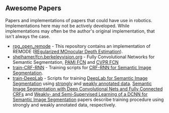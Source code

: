Awesome Papers
--------------

Papers and implementations of papers that could have use in robotics. Implementations here may not be actively developed. While implementations may often be the author's original implementation, that isn't always the case.

- [rpg_open_remode](https://github.com/uzh-rpg/rpg_open_remode) - This repository contains an implementation of REMODE ([REgularized MOnocular Depth Estimation](http://rpg.ifi.uzh.ch/docs/ICRA14_Pizzoli.pdf)).
- [shelhamer/fcn.berkeleyvision.org](https://github.com/shelhamer/fcn.berkeleyvision.org) - Fully Convolutional Networks for Semantic Segmentation, [PAMI FCN](https://arxiv.org/abs/1605.06211) and [CVPR FCN](http://www.cv-foundation.org/openaccess/content_cvpr_2015/html/Long_Fully_Convolutional_Networks_2015_CVPR_paper.html)
- [train-CRF-RNN](https://github.com/martinkersner/train-CRF-RNN) - Training scripts for [CRF-RNN for Semantic Image Segmentation](https://github.com/torrvision/crfasrnn).
- [train-DeepLab](https://github.com/martinkersner/train-DeepLab) - Scripts for training [DeepLab for Semantic Image Segmentation](https://bitbucket.org/deeplab/deeplab-public) using [strongly](https://github.com/martinkersner/train-DeepLab#strong-annotations) and [weakly annotated data](https://github.com/martinkersner/train-DeepLab#weak-annotations). [Semantic Image Segmentation with Deep Convolutional Nets and Fully Connected CRFs](http://arxiv.org/abs/1412.7062) and [Weakly- and Semi-Supervised Learning of a DCNN for Semantic Image Segmentation](http://arxiv.org/abs/1502.02734) papers describe training procedure using strongly and weakly annotated data, respectively.
